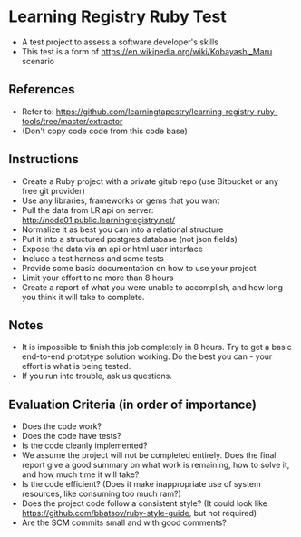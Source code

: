 # Learning Registry Ruby Test
* A test project to assess a software developer's skills
* This test is a form of https://en.wikipedia.org/wiki/Kobayashi_Maru scenario

## References
* Refer to: https://github.com/learningtapestry/learning-registry-ruby-tools/tree/master/extractor
* (Don't copy code code from this code base)

## Instructions
* Create a Ruby project with a private gitub repo (use Bitbucket or any free git provider)
* Use any libraries, frameworks or gems that you want
* Pull the data from LR api on server: http://node01.public.learningregistry.net/
* Normalize it as best you can into a relational structure
* Put it into a structured postgres database (not json fields)
* Expose the data via an api or html user interface
* Include a test harness and some tests
* Provide some basic documentation on how to use your project
* Limit your effort to no more than 8 hours
* Create a report of what you were unable to accomplish, and how long you think it will take to complete.

## Notes
* It is impossible to finish this job completely in 8 hours. Try to get a basic end-to-end prototype solution working. Do the best you can - your effort is what is being tested.
* If you run into trouble, ask us questions.

## Evaluation Criteria (in order of importance)
* Does the code work?
* Does the code have tests?
* Is the code cleanly implemented?
* We assume the project will not be completed entirely. Does the final report give a good summary on what work is remaining, how to solve it, and how much time it will take?
* Is the code efficient? (Does it make inappropriate use of system resources, like consuming too much ram?)
* Does the project code follow a consistent style? (It could look like https://github.com/bbatsov/ruby-style-guide, but not required)
* Are the SCM commits small and with good comments?
